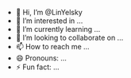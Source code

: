 - 👋 Hi, I’m @LinYelsky
- 👀 I’m interested in ...
- 🌱 I’m currently learning ...
- 💞️ I’m looking to collaborate on ...
- 📫 How to reach me ...
- 😄 Pronouns: ...
- ⚡ Fun fact: ...

<!---
LinYelsky/LinYelsky is a ✨ special ✨ repository because its `README.md` (this file) appears on your GitHub profile.
You can click the Preview link to take a look at your changes.
--->
